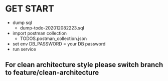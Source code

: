 # GET START 
- dump sql 
  - dump-todo-202012082223.sql
- import postman collection
  - TODOS.postman_collection.json
- set env DB_PASSWORD = your DB password
- run service
## For clean architecture style please switch branch to feature/clean-architecture
